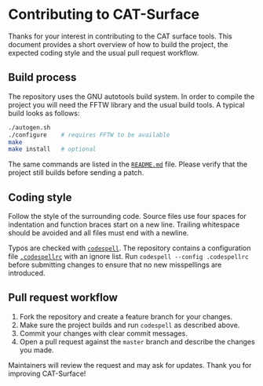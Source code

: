 # Contributing to CAT-Surface

Thanks for your interest in contributing to the CAT surface tools. This document provides a short overview of how to build the project, the expected coding style and the usual pull request workflow.

## Build process

The repository uses the GNU autotools build system. In order to compile the project you will need the FFTW library and the usual build tools. A typical build looks as follows:

```bash
./autogen.sh
./configure    # requires FFTW to be available
make
make install   # optional
```

The same commands are listed in the [`README.md`](README.md) file. Please verify that the project still builds before sending a patch.

## Coding style

Follow the style of the surrounding code. Source files use four spaces for indentation and function braces start on a new line. Trailing whitespace should be avoided and all files must end with a newline.

Typos are checked with [`codespell`](https://github.com/codespell-project/codespell). The repository contains a configuration file [`.codespellrc`](.codespellrc) with an ignore list. Run `codespell --config .codespellrc` before submitting changes to ensure that no new misspellings are introduced.

## Pull request workflow

1. Fork the repository and create a feature branch for your changes.
2. Make sure the project builds and run `codespell` as described above.
3. Commit your changes with clear commit messages.
4. Open a pull request against the `master` branch and describe the changes you made.

Maintainers will review the request and may ask for updates. Thank you for improving CAT-Surface!
